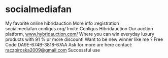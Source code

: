 socialmediafan
==============

My favorite online hibridauction 
More info :registration socialmediafan.conligus.org/
Invite Conligus Hibridauction Our auction platform, www.hybridauction.com/
Where you can win everyday luxury products with 91 % or more discount! 
Want to be new winner like me ? 
Free Code DA9E-674B-3818-67AA
Ask for more are here contact: raczpiroska2009@gmail.com
Successful use
